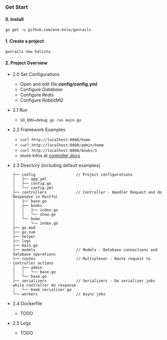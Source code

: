 ### Get Start

#### 0. Install

`go get -u github.com/one-hole/gonrails`

#### 1. Create a project

`gonrails new kalista`

#### 2. Project Overview

* 2.0 Set Configurations
    
    * Open and edit file __config/config.yml__
    * Configure _Database_
    * Configure _Redis_
    * Configure _RabbitMQ_

* 2.1 Run

    * `GO_ENV=debug go run main.go`

* 2.2 Framework Examples

    * `curl http://localhost:8080/home`
    * `curl http://localhost:8080/admin/home`
    * `curl http://localhost:8080/books/1`
    * more infos at [controller docs]()
    
* 2.3 Directory (including default examples)

    ```
    ├── config                  // Project configurations
    │   ├── app.yml
    │   ├── config.go
    │   └── config.yml
    ├── controllers             // Controller - Handler Request and do Respondse in Restful
    │   ├── base.go
    │   ├── books
    │   │   ├── index.go
    │   │   └── show.go
    │   └── home
    │       └── index.go
    ├── go.mod
    ├── go.sum
    ├── helper
    ├── logs
    ├── main.go
    ├── models                  // Models - Database connections and database operations
    ├── routes                  // Multiplexer - Route request to controller actions
    │   ├── admin
    │   │   └── base.go
    │   └── base.go
    ├── serializers             // Serializers - Do serializer jobs while controller do response
    │   └── book_serializer.go
    └── workers                 // Async jobs
    ```

* 2.4 Dockerfile
    * TODO

* 2.5 Logs
    * TODO